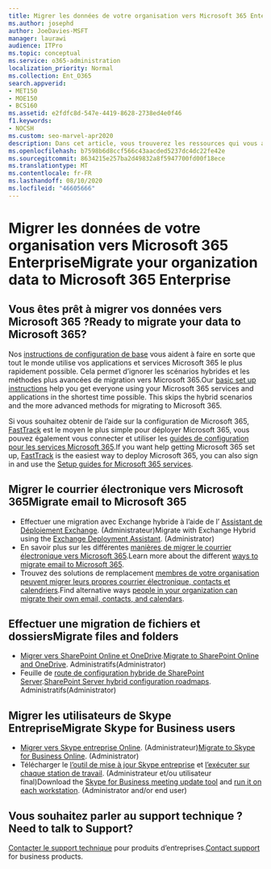 ```yaml
---
title: Migrer les données de votre organisation vers Microsoft 365 Enterprise
ms.author: josephd
author: JoeDavies-MSFT
manager: laurawi
audience: ITPro
ms.topic: conceptual
ms.service: o365-administration
localization_priority: Normal
ms.collection: Ent_O365
search.appverid:
- MET150
- MOE150
- BCS160
ms.assetid: e2fdfc8d-547e-4419-8628-2738ed4e0f46
f1.keywords:
- NOCSH
ms.custom: seo-marvel-apr2020
description: Dans cet article, vous trouverez les ressources qui vous aideront à migrer les données de votre organisation vers Microsoft 365.
ms.openlocfilehash: b7598b6d8ccf566c43aacded5237dc4dc22fe42e
ms.sourcegitcommit: 8634215e257ba2d49832a8f5947700fd00f18ece
ms.translationtype: MT
ms.contentlocale: fr-FR
ms.lasthandoff: 08/10/2020
ms.locfileid: "46605666"
---
```

# <a name="migrate-your-organization-data-to-microsoft-365-enterprise"></a><span data-ttu-id="f6077-103">Migrer les données de votre organisation vers Microsoft 365 Enterprise</span><span class="sxs-lookup"><span data-stu-id="f6077-103">Migrate your organization data to Microsoft 365 Enterprise</span></span>

## <a name="ready-to-migrate-your-data-to-microsoft-365"></a><span data-ttu-id="f6077-104">Vous êtes prêt à migrer vos données vers Microsoft 365 ?</span><span class="sxs-lookup"><span data-stu-id="f6077-104">Ready to migrate your data to Microsoft 365?</span></span>

<span data-ttu-id="f6077-p101">Nos [instructions de configuration de base](https://support.office.com/article/Set-up-Office-365-for-business-6a3a29a0-e616-4713-99d1-15eda62d04fa) vous aident à faire en sorte que tout le monde utilise vos applications et services Microsoft 365 le plus rapidement possible. Cela permet d’ignorer les scénarios hybrides et les méthodes plus avancées de migration vers Microsoft 365.</span><span class="sxs-lookup"><span data-stu-id="f6077-p101">Our [basic set up instructions](https://support.office.com/article/Set-up-Office-365-for-business-6a3a29a0-e616-4713-99d1-15eda62d04fa) help you get everyone using your Microsoft 365 services and applications in the shortest time possible. This skips the hybrid scenarios and the more advanced methods for migrating to Microsoft 365.</span></span> 
  
<span data-ttu-id="f6077-107">Si vous souhaitez obtenir de l’aide sur la configuration de Microsoft 365, [FastTrack](https://fasttrack.microsoft.com/office) est le moyen le plus simple pour déployer Microsoft 365, vous pouvez également vous connecter et utiliser les [guides de configuration pour les services Microsoft 365](setup-guides-for-office-365.md).</span><span class="sxs-lookup"><span data-stu-id="f6077-107">If you want help getting Microsoft 365 set up, [FastTrack](https://fasttrack.microsoft.com/office) is the easiest way to deploy Microsoft 365, you can also sign in and use the [Setup guides for Microsoft 365 services](setup-guides-for-office-365.md).</span></span>

## <a name="migrate-email-to-microsoft-365"></a><span data-ttu-id="f6077-108">Migrer le courrier électronique vers Microsoft 365</span><span class="sxs-lookup"><span data-stu-id="f6077-108">Migrate email to Microsoft 365</span></span>
- <span data-ttu-id="f6077-p102">Effectuer une migration avec Exchange hybride à l’aide de l’ [Assistant de Déploiement Exchange](https://technet.microsoft.com/exdeploy2013). (Administrateur)</span><span class="sxs-lookup"><span data-stu-id="f6077-p102">Migrate with Exchange Hybrid using the [Exchange Deployment Assistant](https://technet.microsoft.com/exdeploy2013). (Administrator)</span></span>
- <span data-ttu-id="f6077-111">En savoir plus sur les différentes [manières de migrer le courrier électronique vers Microsoft 365](https://support.office.com/article/Ways-to-migrate-multiple-email-accounts-to-Office-365-0a4913fe-60fb-498f-9155-a86516418842).</span><span class="sxs-lookup"><span data-stu-id="f6077-111">Learn more about the different [ways to migrate email to Microsoft 365](https://support.office.com/article/Ways-to-migrate-multiple-email-accounts-to-Office-365-0a4913fe-60fb-498f-9155-a86516418842).</span></span>
- <span data-ttu-id="f6077-112">Trouvez des solutions de remplacement [membres de votre organisation peuvent migrer leurs propres courrier électronique, contacts et calendriers](https://support.office.com/article/Migrate-email-and-contacts-to-Office-365-for-business-a3e3bddb-582e-4133-8670-e61b9f58627e).</span><span class="sxs-lookup"><span data-stu-id="f6077-112">Find alternative ways [people in your organization can migrate their own email, contacts, and calendars](https://support.office.com/article/Migrate-email-and-contacts-to-Office-365-for-business-a3e3bddb-582e-4133-8670-e61b9f58627e).</span></span>

## <a name="migrate-files-and-folders"></a><span data-ttu-id="f6077-113">Effectuer une migration de fichiers et dossiers</span><span class="sxs-lookup"><span data-stu-id="f6077-113">Migrate files and folders</span></span>
- <span data-ttu-id="f6077-114">[Migrer vers SharePoint Online et OneDrive](https://docs.microsoft.com/sharepointmigration/migrate-to-sharepoint-online).</span><span class="sxs-lookup"><span data-stu-id="f6077-114">[Migrate to SharePoint Online and OneDrive](https://docs.microsoft.com/sharepointmigration/migrate-to-sharepoint-online).</span></span> <span data-ttu-id="f6077-115">Administratifs</span><span class="sxs-lookup"><span data-stu-id="f6077-115">(Administrator)</span></span>
- <span data-ttu-id="f6077-116">Feuille de [route de configuration hybride de SharePoint Server](https://docs.microsoft.com/SharePoint/hybrid/configuration-roadmaps).</span><span class="sxs-lookup"><span data-stu-id="f6077-116">[SharePoint Server hybrid configuration roadmaps](https://docs.microsoft.com/SharePoint/hybrid/configuration-roadmaps).</span></span> <span data-ttu-id="f6077-117">Administratifs</span><span class="sxs-lookup"><span data-stu-id="f6077-117">(Administrator)</span></span>

## <a name="migrate-skype-for-business-users"></a><span data-ttu-id="f6077-118">Migrer les utilisateurs de Skype Entreprise</span><span class="sxs-lookup"><span data-stu-id="f6077-118">Migrate Skype for Business users</span></span>
- <span data-ttu-id="f6077-p105">[Migrer vers Skype entreprise Online](https://technet.microsoft.com/library/jj204969.aspx). (Administrateur)</span><span class="sxs-lookup"><span data-stu-id="f6077-p105">[Migrate to Skype for Business Online](https://technet.microsoft.com/library/jj204969.aspx). (Administrator)</span></span>
- <span data-ttu-id="f6077-p106">Télécharger le [l’outil de mise à jour Skype entreprise](https://www.microsoft.com/download/details.aspx?id=51659) et [l’exécuter sur chaque station de travail](https://support.office.com/article/Meeting-Update-Tool-for-Skype-for-Business-and-Lync-2b525fe6-ed0f-4331-b533-c31546fcf4d4). (Administrateur et/ou utilisateur final)</span><span class="sxs-lookup"><span data-stu-id="f6077-p106">Download the [Skype for Business meeting update tool](https://www.microsoft.com/download/details.aspx?id=51659) and [run it on each workstation](https://support.office.com/article/Meeting-Update-Tool-for-Skype-for-Business-and-Lync-2b525fe6-ed0f-4331-b533-c31546fcf4d4). (Administrator and/or end user)</span></span>
  
## <a name="need-to-talk-to-support"></a><span data-ttu-id="f6077-123">Vous souhaitez parler au support technique ?</span><span class="sxs-lookup"><span data-stu-id="f6077-123">Need to talk to Support?</span></span>
<span data-ttu-id="f6077-124">[Contacter le support technique](https://support.office.com/article/32a17ca7-6fa0-4870-8a8d-e25ba4ccfd4b) pour produits d’entreprises.</span><span class="sxs-lookup"><span data-stu-id="f6077-124">[Contact support](https://support.office.com/article/32a17ca7-6fa0-4870-8a8d-e25ba4ccfd4b) for business products.</span></span>
